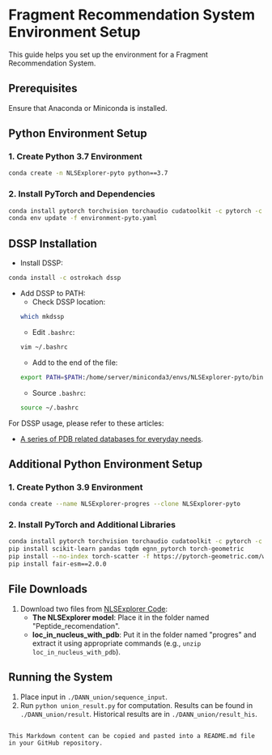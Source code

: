 # Fragment Recommendation System Environment Setup

This guide helps you set up the environment for a Fragment Recommendation System.

## Prerequisites
Ensure that Anaconda or Miniconda is installed.

## Python Environment Setup

### 1. Create Python 3.7 Environment
```bash
conda create -n NLSExplorer-pyto python==3.7
```

### 2. Install PyTorch and Dependencies
```bash
conda install pytorch torchvision torchaudio cudatoolkit -c pytorch -c nvidia
conda env update -f environment-pyto.yaml
```

## DSSP Installation
- Install DSSP:
```bash
conda install -c ostrokach dssp
```
- Add DSSP to PATH:
    - Check DSSP location:
    ```bash
    which mkdssp
    ```
    - Edit `.bashrc`:
    ```bash
    vim ~/.bashrc
    ```
    - Add to the end of the file:
    ```bash
    export PATH=$PATH:/home/server/miniconda3/envs/NLSExplorer-pyto/bin/mkdssp
    ```
    - Source `.bashrc`:
    ```bash
    source ~/.bashrc
    ```

For DSSP usage, please refer to these articles:
- [A series of PDB related databases for everyday needs](https://swift.cmbi.umcn.nl/gv/dssp/).

## Additional Python Environment Setup
### 1. Create Python 3.9 Environment
```bash
conda create --name NLSExplorer-progres --clone NLSExplorer-pyto
```
### 2. Install PyTorch and Additional Libraries
```bash
conda install pytorch torchvision torchaudio cudatoolkit -c pytorch -c nvidia
pip install scikit-learn pandas tqdm egnn_pytorch torch-geometric
pip install --no-index torch-scatter -f https://pytorch-geometric.com/whl/torch-1.13.0+cu117.html
pip install fair-esm==2.0.0
```

## File Downloads
1. Download two files from [NLSExplorer Code](http://www.csbio.sjtu.edu.cn/bioinf/NLSExplorer/code.html):
   - **The NLSExplorer model**: Place it in the folder named "Peptide_recomendation".
   - **loc_in_nucleus_with_pdb**: Put it in the folder named "progres" and extract it using appropriate commands (e.g., `unzip loc_in_nucleus_with_pdb`).

## Running the System
1. Place input in `./DANN_union/sequence_input`.
2. Run `python union_result.py` for computation. Results can be found in `./DANN_union/result`. Historical results are in `./DANN_union/result_his`.
```

This Markdown content can be copied and pasted into a README.md file in your GitHub repository.